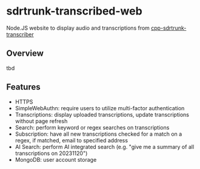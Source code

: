 # sdrtrunk-transcribed-web

Node.JS website to display audio and transcriptions from [cpp-sdrtrunk-transcriber](https://github.com/swiftraccoon/cpp-sdrtrunk-transcriber)


## Overview

tbd


## Features

- HTTPS
- SimpleWebAuthn: require users to utilize multi-factor authentication
- Transcriptions: display uploaded transcriptions, update transcriptions without page refresh
- Search: perform keyword or regex searches on transcriptions
- Subscription: have all new transcriptions checked for a match on a regex, if matched, email to specified address
- AI Search: perform AI integrated search (e.g. "give me a summary of all transcriptions on 20231120")
- MongoDB: user account storage
